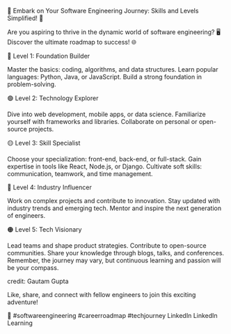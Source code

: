 🚀 Embark on Your Software Engineering Journey: Skills and Levels Simplified! 🌟

Are you aspiring to thrive in the dynamic world of software engineering? 🖥️ Discover the ultimate roadmap to success! 🌐

🔵 Level 1: Foundation Builder

Master the basics: coding, algorithms, and data structures.
Learn popular languages: Python, Java, or JavaScript.
Build a strong foundation in problem-solving.

🟢 Level 2: Technology Explorer

Dive into web development, mobile apps, or data science.
Familiarize yourself with frameworks and libraries.
Collaborate on personal or open-source projects.

🟡 Level 3: Skill Specialist

Choose your specialization: front-end, back-end, or full-stack.
Gain expertise in tools like React, Node.js, or Django.
Cultivate soft skills: communication, teamwork, and time management.

🔴 Level 4: Industry Influencer

Work on complex projects and contribute to innovation.
Stay updated with industry trends and emerging tech.
Mentor and inspire the next generation of engineers.

🟠 Level 5: Tech Visionary

Lead teams and shape product strategies.
Contribute to open-source communities.
Share your knowledge through blogs, talks, and conferences.
Remember, the journey may vary, but continuous learning and passion will be your compass. 

credit: Gautam Gupta

Like, share, and connect with fellow engineers to join this exciting adventure!

🚀 #softwareengineering #careerroadmap #techjourney
LinkedIn LinkedIn Learning
